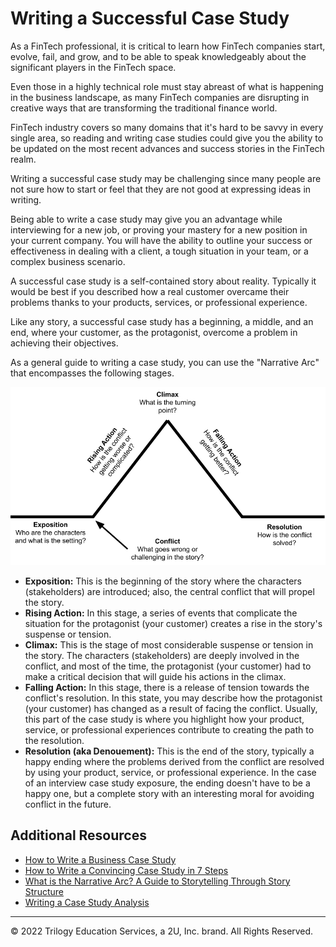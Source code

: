 # Writing a Successful Case Study

As a FinTech professional, it is critical to learn how FinTech companies start, evolve, fail, and grow, and to be able to speak knowledgeably about the significant players in the FinTech space.

Even those in a highly technical role must stay abreast of what is happening in the business landscape, as many FinTech companies are disrupting in creative ways that are transforming the traditional finance world.

FinTech industry covers so many domains that it's hard to be savvy in every single area, so reading and writing case studies could give you the ability to be updated on the most recent advances and success stories in the FinTech realm.

Writing a successful case study may be challenging since many people are not sure how to start or feel that they are not good at expressing ideas in writing.

Being able to write a case study may give you an advantage while interviewing for a new job, or proving your mastery for a new position in your current company. You will have the ability to outline your success or effectiveness in dealing with a client, a tough situation in your team, or a complex business scenario.

A successful case study is a self-contained story about reality. Typically it would be best if you described how a real customer overcame their problems thanks to your products, services, or professional experience.

Like any story, a successful case study has a beginning, a middle, and an end, where your customer, as the protagonist, overcome a problem in achieving their objectives.

As a general guide to writing a case study, you can use the "Narrative Arc" that encompasses the following stages.

![The narrative arc](images/narrative_arc.png)

* **Exposition:** This is the beginning of the story where the characters (stakeholders) are introduced; also, the central conflict that will propel the story.
* **Rising Action:** In this stage, a series of events that complicate the situation for the protagonist (your customer) creates a rise in the story's suspense or tension.
* **Climax:** This is the stage of most considerable suspense or tension in the story. The characters (stakeholders) are deeply involved in the conflict, and most of the time, the protagonist (your customer) had to make a critical decision that will guide his actions in the climax.
* **Falling Action:** In this stage, there is a release of tension towards the conflict's resolution. In this state, you may describe how the protagonist (your customer) has changed as a result of facing the conflict. Usually, this part of the case study is where you highlight how your product, service, or professional experiences contribute to creating the path to the resolution.
* **Resolution (aka Denouement):** This is the end of the story, typically a happy ending where the problems derived from the conflict are resolved by using your product, service, or professional experience. In the case of an interview case study exposure, the ending doesn't have to be a happy one, but a complete story with an interesting moral for avoiding conflict in the future.

## Additional Resources

* [How to Write a Business Case Study](https://expresswriters.com/how-to-write-a-business-case-study/)
* [How to Write a Convincing Case Study in 7 Steps](https://www.wordstream.com/blog/ws/2017/04/03/how-to-write-a-case-study)
* [What is the Narrative Arc? A Guide to Storytelling Through Story Structure](https://blog.reedsy.com/narrative-arc)
* [Writing a Case Study Analysis](https://writingcenter.ashford.edu/writing-case-study-analysis)

---

© 2022 Trilogy Education Services, a 2U, Inc. brand. All Rights Reserved.
